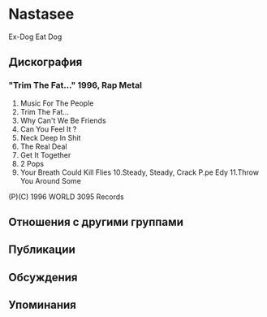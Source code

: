 # Nastasee

Ex-Dog Eat Dog

## Дискография

### "Trim The Fat..." 1996, Rap Metal

1.  Music For The People
2.  Trim The Fat...
3.  Why Can't We Be Friends
4.  Can You Feel It ?
5.  Neck Deep In Shit
6.  The Real Deal
7.  Get It Together
8.  2 Pops
9. Your Breath Could Kill Flies
10.Steady, Steady, Crack P.pe Edy
11.Throw You Around Some

(P)(C) 1996 WORLD 3095 Records


## Отношения с другими группами


## Публикации


## Обсуждения


## Упоминания

